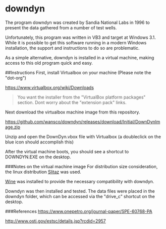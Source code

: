 # downdyn

The program downdyn was created by Sandia National Labs in 1996 to present the data gathered from a number of test wells.

Unfortunately, this program was written in VB3 and target at Windows 3.1. While it is possible to get this software running in a modern Windows installation, the support and instructions to do so are problematic.

As a simple alternative, downdyn is installed in a virtual machine, making access to this old program quick and easy.


##Instructions
First, install Virtualbox on your machine (Please note the "dot-org")

https://www.virtualbox.org/wiki/Downloads

> You want the installer from the "VirtualBox platform packages" section. Dont worry about the "extension pack" links.


Next download the virtualbox machine image from this repository. 

https://github.com/wansco/downdyn/releases/download/Initial/DownDynImage.zip

Unzip and open the DownDyn.vbox file with Virtualbox (a doubleclick on the blue icon should accomplish this)


After the virtual machine boots, you should see a shortcut to DOWNDYN.EXE on the desktop.




###Notes on the virtual machine image
For distribution size consideration, the linux distribution [Slitaz](http://www.slitaz.org/en/) was used.

[Wine](https://www.winehq.org/) was installed to provide the necessary compatibility with downdyn.

Downdyn was then installed and tested. The data files were placed in the downdyn folder, which can be accessed via the "drive_c" shortcut on the desktop.




###References
https://www.onepetro.org/journal-paper/SPE-60768-PA

http://www.osti.gov/estsc/details.jsp?rcdid=2957

